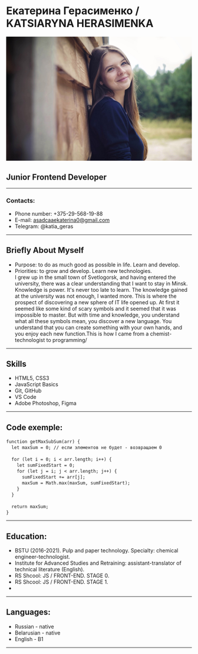 # Екатерина Герасименко / KATSIARYNA HERASIMENKA
![Avatar](/assets/images/me.jpg)
## Junior Frontend Developer

---

### Contacts:

* Phone number: +375-29-568-19-88
* E-mail: asadcaaekaterina0@gmail.com
* Telegram: @katia_geras

---

## Briefly About Myself

* Purpose: to do as much good as possible in life. Learn and develop.
* Priorities: to grow and develop. Learn new technologies.<br>
I grew up in the small town of Svetlogorsk, and having entered the university, there was a clear understanding that I want to stay in Minsk. Knowledge is power. It's never too late to learn. The knowledge gained at the university was not enough, I wanted more. This is where the prospect of discovering a new sphere of IT life opened up. At first it seemed like some kind of scary symbols and it seemed that it was impossible to master. But with time and knowledge, you understand what all these symbols mean, you discover a new language. You understand that you can create something with your own hands, and you enjoy each new function.This is how I came from a chemist-technologist to programming/

---
## Skills
 
* HTML5, CSS3
* JavaScript Basics
* Git, GitHub
* VS Code
* Adobe Photoshop, Figma

---
## Code exemple:
``` 
function getMaxSubSum(arr) {
  let maxSum = 0; // если элементов не будет - возвращаем 0

  for (let i = 0; i < arr.length; i++) {
    let sumFixedStart = 0;
    for (let j = i; j < arr.length; j++) {
      sumFixedStart += arr[j];
      maxSum = Math.max(maxSum, sumFixedStart);
    }
  }

  return maxSum;
}
```
---
## Education:
* BSTU (2016-2021). Pulp and paper technology.
Specialty: chemical engineer-technologist.
* Institute for Advanced Studies and Retraining: assistant-translator of technical literature (English).
* RS Shcool: JS / FRONT-END. STAGE 0.
* RS Shcool: JS / FRONT-END. STAGE 1.
* 
 ---
 ## Languages:
 * Russian - native
 * Belarusian - native
 * English - B1

 ---


